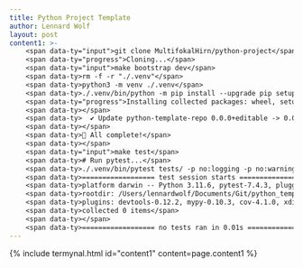 ```yaml
---
title: Python Project Template
author: Lennard Wolf
layout: post
content1: >-
    <span data-ty="input">git clone MultifokalHirn/python-project</span>
    <span data-ty="progress">Cloning...</span>
    <span data-ty="input">make bootstrap dev</span>
    <span data-ty>rm -f -r "./.venv"</span>
    <span data-ty>python3 -m venv ./.venv</span>
    <span data-ty>./.venv/bin/python -m pip install --upgrade pip setuptools wheel</span>
    <span data-ty="progress">Installing collected packages: wheel, setuptools</span>
    <span data-ty></span>
    <span data-ty>  ✔ Update python-template-repo 0.0.0+editable -> 0.0.0 successful</span>
    <span data-ty></span>
    <span data-ty>🎉 All complete!</span>
    <span data-ty></span>
    <span data-ty="input">make test</span>
    <span data-ty># Run pytest...</span>
    <span data-ty>./.venv/bin/pytest tests/ -p no:logging -p no:warnings</span>
    <span data-ty>================== test session starts ==================</span>
    <span data-ty>platform darwin -- Python 3.11.6, pytest-7.4.3, pluggy-1.3.0</span>
    <span data-ty>rootdir: /Users/lennardwolf/Documents/Git/python_template_repo</span>
    <span data-ty>plugins: devtools-0.12.2, mypy-0.10.3, cov-4.1.0, xdist-3.3.1</span>
    <span data-ty>collected 0 items</span>
    <span data-ty></span>
    <span data-ty>================== no tests ran in 0.01s ==================</span>
---
```


<!-- {% highlight python %}
def greet() -> None:
    print("Hello World!")

{% endhighlight %} -->

{% include termynal.html id="content1" content=page.content1 %}
<!-- {% include termynal.html id="content2" content=page.content2 %} -->
